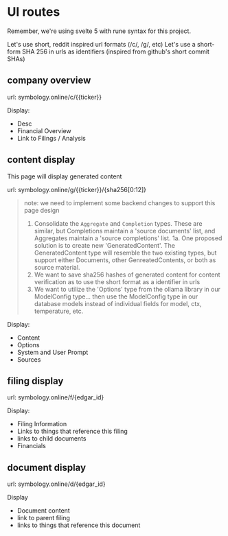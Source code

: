 # UI routes

Remember, we're using svelte 5 with rune syntax for this project.

Let's use short, reddit inspired url formats (/c/, /g/, etc)
Let's use a short-form SHA 256 in urls as identifiers (inspired from github's short commit SHAs)


## company overview

url: symbology.online/c/{{ticker}}

Display:
- Desc
- Financial Overview
- Link to Filings / Analysis

## content display

This page will display generated content

url: symbology.online/g/{{ticker}}/{sha256[0:12]}

> note: we need to implement some backend changes to support this page design
> 1. Consolidate the `Aggregate` and `Completion` types. These are similar, but Completions maintain a 'source documents' list, and Aggregates maintain a 'source completions' list.
> 1a. One proposed solution is to create new 'GeneratedContent'. The GeneratedContent type will resemble the two existing types, but support either Documents, other GenreatedContents, or both as source material.
> 2. We want to save sha256 hashes of generated content for content verification as to use the short format as a identifier in urls
> 3. We want to utilize the 'Options' type from the ollama library in our ModelConfig type... then use the ModelConfig type in our database models instead of individual fields for model, ctx, temperature, etc.

Display:
- Content
- Options
- System and User Prompt
- Sources

## filing display

url: symbology.online/f/{edgar_id}

Display:
- Filing Information
- Links to things that reference this filing
- links to child documents
- Financials

## document display

url: symbology.online/d/{edgar_id}

Display
- Document content
- link to parent filing
- links to things that reference this document
